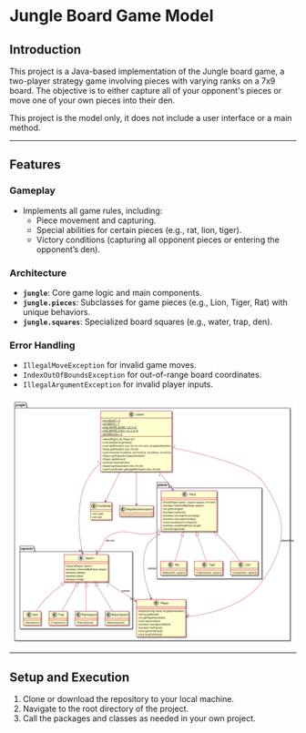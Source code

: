 # Jungle Board Game Model

## Introduction

This project is a Java-based implementation of the Jungle board game, a two-player strategy game involving pieces with varying ranks on a 7x9 board. The objective is to either capture all of your opponent's pieces or move one of your own pieces into their den.

This project is the model only, it does not include a user interface or a main method.

---

## Features

### Gameplay
- Implements all game rules, including:
  - Piece movement and capturing.
  - Special abilities for certain pieces (e.g., rat, lion, tiger).
  - Victory conditions (capturing all opponent pieces or entering the opponent’s den).

### Architecture
- **`jungle`**: Core game logic and main components.
- **`jungle.pieces`**: Subclasses for game pieces (e.g., Lion, Tiger, Rat) with unique behaviors.
- **`jungle.squares`**: Specialized board squares (e.g., water, trap, den).

### Error Handling
- `IllegalMoveException` for invalid game moves.
- `IndexOutOfBoundsException` for out-of-range board coordinates.
- `IllegalArgumentException` for invalid player inputs.

![UML diagram of implementation](uml-diagram.png)

---

## Setup and Execution

1. Clone or download the repository to your local machine.
2. Navigate to the root directory of the project.
3. Call the packages and classes as needed in your own project.
